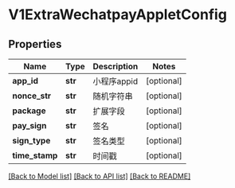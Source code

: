 # V1ExtraWechatpayAppletConfig

## Properties
Name | Type | Description | Notes
------------ | ------------- | ------------- | -------------
**app_id** | **str** | 小程序appid | [optional] 
**nonce_str** | **str** | 随机字符串 | [optional] 
**package** | **str** | 扩展字段 | [optional] 
**pay_sign** | **str** | 签名 | [optional] 
**sign_type** | **str** | 签名类型 | [optional] 
**time_stamp** | **str** | 时间戳 | [optional] 

[[Back to Model list]](../README.md#documentation-for-models) [[Back to API list]](../README.md#documentation-for-api-endpoints) [[Back to README]](../README.md)


